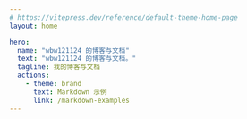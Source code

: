 ```yaml
---
# https://vitepress.dev/reference/default-theme-home-page
layout: home

hero:
  name: "wbw121124 的博客与文档"
  text: "wbw121124 的博客与文档。"
  tagline: 我的博客与文档
  actions:
    - theme: brand
      text: Markdown 示例
      link: /markdown-examples
---
```


